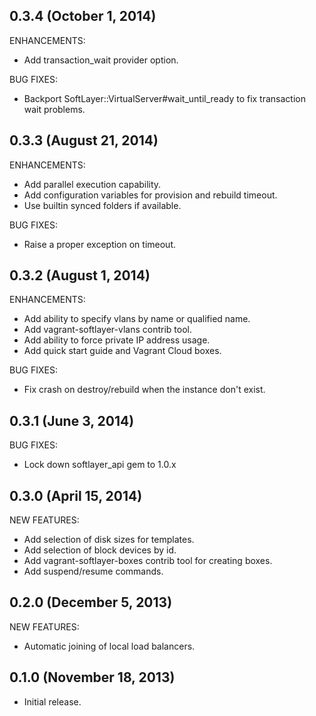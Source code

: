 ## 0.3.4 (October 1, 2014)
ENHANCEMENTS:
  - Add transaction_wait provider option.

BUG FIXES:
  - Backport SoftLayer::VirtualServer#wait_until_ready to fix transaction wait problems.

## 0.3.3 (August 21, 2014)

ENHANCEMENTS:

  - Add parallel execution capability.
  - Add configuration variables for provision and rebuild timeout.
  - Use builtin synced folders if available.

BUG FIXES:

  - Raise a proper exception on timeout.

## 0.3.2 (August 1, 2014)

ENHANCEMENTS:

  - Add ability to specify vlans by name or qualified name.
  - Add vagrant-softlayer-vlans contrib tool.
  - Add ability to force private IP address usage.
  - Add quick start guide and Vagrant Cloud boxes.

BUG FIXES:

  - Fix crash on destroy/rebuild when the instance don't exist.

## 0.3.1 (June 3, 2014)

BUG FIXES:

  - Lock down softlayer_api gem to 1.0.x

## 0.3.0 (April 15, 2014)

NEW FEATURES:

  - Add selection of disk sizes for templates.
  - Add selection of block devices by id.
  - Add vagrant-softlayer-boxes contrib tool for creating boxes.
  - Add suspend/resume commands.

## 0.2.0 (December 5, 2013)

NEW FEATURES:

  - Automatic joining of local load balancers.

## 0.1.0 (November 18, 2013)

  - Initial release.
